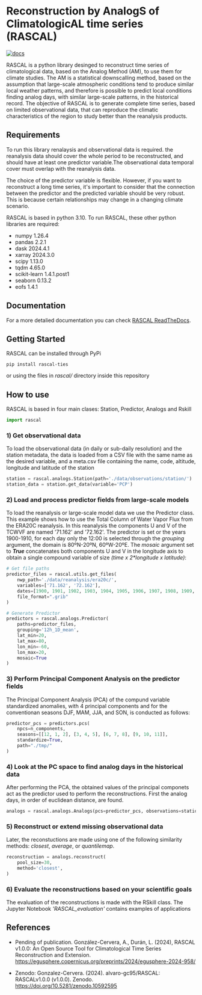 # Reconstruction by AnalogS of ClimatologicAL time series (RASCAL)

[![docs](https://readthedocs.org/projects/rascalv100/badge/)](https://rascalv100.readthedocs.io)


RASCAL is a python library desinged to reconstruct time series of climatological data, based on the Analog Method (AM), to use them for climate studies. The AM is a statistical downscalling method, based on the assumption that large-scale atmospheric conditions tend to produce similar local weather patterns, and therefore is possible to predict local conditions finding analog days, with similar large-scale patterns, in the historical record. 
The objective of RASCAL is to generate complete time series, based on limited observational data, that can reproduce the climatic characteristics of the region to study better than the reanalysis products.

## Requirements
To run this library renalaysis and observational data is required. the reanalysis data should cover the whole period to be reconstructed, and should have at least one predictor variable.The observational data temporal cover must overlap with the reanalysis data.

The choice of the predictor variable is flexible. However, if you want to reconstruct a long time series, it's important to consider that the connection between the predictor and the predicted variable should be very robust. This is because certain relationships may change in a changing climate scenario.

RASCAL is based in python 3.10. To run RASCAL, these other python libraries are required:

- numpy 1.26.4
- pandas 2.2.1
- dask 2024.4.1
- xarray 2024.3.0
- scipy 1.13.0
- tqdm 4.65.0
- scikit-learn 1.4.1.post1
- seaborn 0.13.2
- eofs 1.4.1

## Documentation

For a more detalied documentation you can check [RASCAL ReadTheDocs](https://rascalv100.readthedocs.io). 

## Getting Started

RASCAL can be installed through PyPi

```
pip install rascal-ties
```
or using the files in _rascal/_ directory inside this repository


## How to use

RASCAL is based in four main clases: Station, Predictor, Analogs and Rskill

```python
import rascal
```

### 1) Get observational data
To load the observational data (in daily or sub-daily resolution) and the station metadata, the data is loaded from a CSV file with the same name as the desired variable, and a meta.csv file containing the name, code, altitude, longitude and latitude of the station

```python
station = rascal.analogs.Station(path='./data/observations/station/')
station_data = station.get_data(variable='PCP')
```

### 2) Load and process predictor fields from large-scale models
To load the reanalysis or large-scale model data we use the Predictor class. This example shows how to use the Total Column of Water Vapor Flux from the ERA20C reanalysis. In this reanalysis the components U and V of the TCWVF are named '71.162' and '72.162'. The predictor is set or the years 1900-1910, for each day only the 12:00 is selected through the _grouping_ argument, the domain is 80ºN-20ºN, 60ºW-20ºE. The _mosaic_ argument set to ___True___ concatenates both components U and V in the longitude axis to obtain a single compound variable of size _(time x 2*longitude x latitude)_:

```python
# Get file paths
predictor_files = rascal.utils.get_files(
    nwp_path='./data/reanalysis/era20c/',
    variables=['71.162', '72.162'],
    dates=[1900, 1901, 1902, 1903, 1904, 1905, 1906, 1907, 1908, 1909, 1910],
    file_format=".grib"
)

# Generate Predictor
predictors = rascal.analogs.Predictor(
    paths=predictor_files,
    grouping='12h_1D_mean',
    lat_min=20,
    lat_max=80,
    lon_min=-60,
    lon_max=20,
    mosaic=True
)

```
### 3) Perform Principal Component Analysis on the predictor fields
The Principal Component Analysis (PCA) of the compund variable standardized anomalies, with 4 principal components and for the conventionan seasons DJF, MAM, JJA, and SON,  is conducted as follows:
```python
predictor_pcs = predictors.pcs(
    npcs=n_components,
    seasons=[[12, 1, 2], [3, 4, 5], [6, 7, 8], [9, 10, 11]],
    standardize=True,
    path="./tmp/"
)
```

### 4) Look at the PC space to find analog days in the historical data
After performing the PCA, the obtained values of the principal componets act as the predictor used to perform the reconstructions. First the analog days, in order of euclidean distance, are found.

```python
analogs = rascal.analogs.Analogs(pcs=predictor_pcs, observations=station_data, dates=test_dates)
```

### 5) Reconstruct or extend missing observational data 
Later, the reconstuctions are made using one of the following similarity methods: _closest_, _average_, or _quantilemap_.

```python
reconstruction = analogs.reconstruct(
    pool_size=30,
    method='closest',
)
```
### 6) Evaluate the reconstructions based on your scientific goals
The evaluation of the reconstructions is made with the RSkill class. The Jupyter Notebook _'RASCAL_evaluation'_ contains examples of applications

## References
- Pending of publication. González-Cervera, A., Durán, L. (2024), RASCAL v1.0.0: An Open Source Tool for Climatological Time Series Reconstruction and Extension. https://egusphere.copernicus.org/preprints/2024/egusphere-2024-958/

- Zenodo: Gonzalez-Cervera. (2024). alvaro-gc95/RASCAL: RASCALv1.0.0 (v1.0.0). Zenodo. https://doi.org/10.5281/zenodo.10592595


